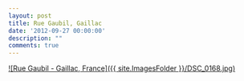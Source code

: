 ```yaml
---
layout: post
title: Rue Gaubil, Gaillac
date: '2012-09-27 00:00:00'
description: ""
comments: true
---
```



<a href="/Content/Images/DSC_0168.jpg" target="_blank" >![Rue Gaubil - Gaillac, France]({{ site.ImagesFolder }}/DSC_0168.jpg)</a>
